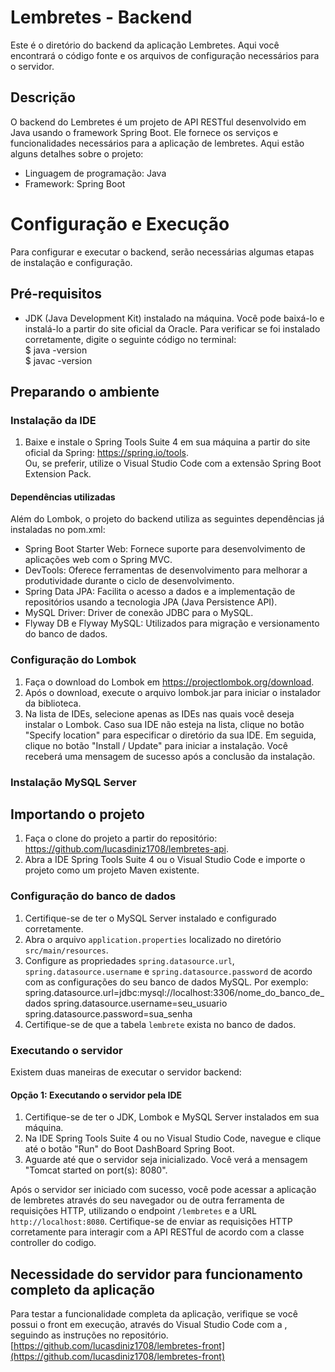 # Lembretes - Backend

Este é o diretório do backend da aplicação Lembretes. Aqui você encontrará o código fonte e os arquivos de configuração necessários para o servidor.

## Descrição

O backend do Lembretes é um projeto de API RESTful desenvolvido em Java usando o framework Spring Boot. Ele fornece os serviços e funcionalidades necessários para a aplicação de lembretes. Aqui estão alguns detalhes sobre o projeto:

- Linguagem de programação: Java
- Framework: Spring Boot

# Configuração e Execução

Para configurar e executar o backend, serão necessárias algumas etapas de instalação e configuração.

## Pré-requisitos

- JDK (Java Development Kit) instalado na máquina. Você pode baixá-lo e instalá-lo a partir do site oficial da Oracle. Para verificar se foi instalado corretamente, digite o seguinte código no terminal:
<br> $ java -version
<br> $ javac -version


## Preparando o ambiente
 ### Instalação da IDE

1. Baixe e instale o Spring Tools Suite 4 em sua máquina a partir do site oficial da Spring: https://spring.io/tools.
  <br> Ou, se preferir, utilize o Visual Studio Code com a extensão Spring Boot Extension Pack.
 
#### Dependências utilizadas

Além do Lombok, o projeto do backend utiliza as seguintes dependências já instaladas no pom.xml:
- Spring Boot Starter Web: Fornece suporte para desenvolvimento de aplicações web com o Spring MVC.
- DevTools: Oferece ferramentas de desenvolvimento para melhorar a produtividade durante o ciclo de desenvolvimento.
- Spring Data JPA: Facilita o acesso a dados e a implementação de repositórios usando a tecnologia JPA (Java Persistence API).
- MySQL Driver: Driver de conexão JDBC para o MySQL.
- Flyway DB e Flyway MySQL: Utilizados para migração e versionamento do banco de dados.
   
### Configuração do Lombok

1. Faça o download do Lombok em https://projectlombok.org/download.
2. Após o download, execute o arquivo lombok.jar para iniciar o instalador da biblioteca.
3. Na lista de IDEs, selecione apenas as IDEs nas quais você deseja instalar o Lombok.
   Caso sua IDE não esteja na lista, clique no botão "Specify location" para especificar o diretório da sua IDE.
   Em seguida, clique no botão "Install / Update" para iniciar a instalação.
   Você receberá uma mensagem de sucesso após a conclusão da instalação.
   
### Instalação MySQL Server




## Importando o projeto
1. Faça o clone do projeto a partir do repositório: https://github.com/lucasdiniz1708/lembretes-api.
2. Abra a IDE Spring Tools Suite 4 ou o Visual Studio Code e importe o projeto como um projeto Maven existente.

### Configuração do banco de dados

1. Certifique-se de ter o MySQL Server instalado e configurado corretamente.
2. Abra o arquivo `application.properties` localizado no diretório `src/main/resources`.
3. Configure as propriedades `spring.datasource.url`, `spring.datasource.username` e `spring.datasource.password` de acordo com as configurações do seu banco de dados MySQL. Por exemplo:
   spring.datasource.url=jdbc:mysql://localhost:3306/nome_do_banco_de_dados
   spring.datasource.username=seu_usuario
   spring.datasource.password=sua_senha
4. Certifique-se de que a tabela `lembrete` exista no banco de dados.

### Executando o servidor

Existem duas maneiras de executar o servidor backend:

#### Opção 1: Executando o servidor pela IDE

1. Certifique-se de ter o JDK, Lombok e MySQL Server instalados em sua máquina.
2. Na IDE Spring Tools Suite 4 ou no Visual Studio Code, navegue e clique até o botão "Run" do Boot DashBoard Spring Boot. 
3. Aguarde até que o servidor seja inicializado. Você verá a mensagem "Tomcat started on port(s): 8080".

Após o servidor ser iniciado com sucesso, você pode acessar a aplicação de lembretes através do seu navegador ou de outra ferramenta de requisições HTTP, utilizando o endpoint `/lembretes` e a URL `http://localhost:8080`. Certifique-se de enviar as requisições HTTP corretamente para interagir com a API RESTful de acordo com a classe controller do codigo.

## Necessidade do servidor para funcionamento completo da aplicação

Para testar a funcionalidade completa da aplicação, verifique se você possui o front em execução, através do Visual Studio Code com a , seguindo as instruções no repositório. [https://github.com/lucasdiniz1708/lembretes-front](https://github.com/lucasdiniz1708/lembretes-front)
